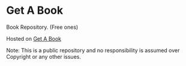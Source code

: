 # Get A Book
Book Repository. (Free ones)

Hosted on [Get A Book](https://www.getabook.ml)

Note: This is a public repository and no responsibility is assumed over Copyright or any other issues.
